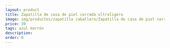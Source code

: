 ```yaml
---
layout: product
title: Zapatilla de casa de piel cerrada ultraligera 
image: img/productos/zapatilla caballero/Zapatilla de casa de piel cerrada ultraligera =39 =azul marrón.webp
price: 39 
tags: azul marrón
description: 
order: 0
---
```

